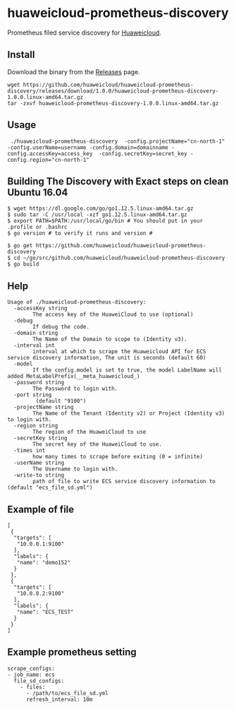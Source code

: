 # huaweicloud-prometheus-discovery

Prometheus filed service discovery for [Huaweicloud](https://www.huaweicloud.com/).

## Install

Download the binary from the [Releases](https://github.com/huaweicloud/huaweicloud-prometheus-discovery/releases) page.

```
wget https://github.com/huaweicloud/huaweicloud-prometheus-discovery/releases/download/1.0.0/huaweicloud-prometheus-discovery-1.0.0.linux-amd64.tar.gz
tar -zxvf huaweicloud-prometheus-discovery-1.0.0.linux-amd64.tar.gz
```

## Usage
```
 ./huaweicloud-prometheus-discovery  -config.projectName="cn-north-1" -config.userName=username -config.domain=domainname -config.accessKey=access_key  -config.secretKey=secret_key -config.region="cn-north-1"
```

## Building The Discovery with Exact steps on clean Ubuntu 16.04
```
$ wget https://dl.google.com/go/go1.12.5.linux-amd64.tar.gz
$ sudo tar -C /usr/local -xzf go1.12.5.linux-amd64.tar.gz
$ export PATH=$PATH:/usr/local/go/bin # You should put in your .profile or .bashrc
$ go version # to verify it runs and version #

$ go get https://github.com/huaweicloud/huaweicloud-prometheus-discovery
$ cd ~/go/src/github.com/huaweicloud/huaweicloud-prometheus-discovery
$ go build
```

## Help
```
Usage of ./huaweicloud-prometheus-discovery:
  -accessKey string
        The access key of the HuaweiCloud to use (optional)
  -debug
        If debug the code.
  -domain string
        The Name of the Domain to scope to (Identity v3).
  -interval int
        interval at which to scrape the Huaweicloud API for ECS service discovery information, The unit is seconds (default 60)
  -model
        If the config.model is set to true, the model LabelName will added MetaLabelPrefix(__meta_huaweicloud_)
  -password string
        The Password to login with.
  -port string
         (default "9100")
  -projectName string
        The Name of the Tenant (Identity v2) or Project (Identity v3) to login with.
  -region string
        The region of the HuaweiCloud to use
  -secretKey string
        The secret key of the HuaweiCloud to use.
  -times int
        how many times to scrape before exiting (0 = infinite)
  -userName string
        The Username to login with.
  -write-to string
        path of file to write ECS service discovery information to (default "ecs_file_sd.yml")
```

## Example of file

```
[
 {
  "targets": [
   "10.0.0.1:9100"
  ],
  "labels": {
   "name": "demo152"
  }
 },
 {
  "targets": [
   "10.0.0.2:9100"
  ],
  "labels": {
   "name": "ECS_TEST"
  }
 }
]

```

## Example prometheus setting

```
scrape_configs:
- job_name: ecs
  file_sd_configs:
    - files:
      - /path/to/ecs_file_sd.yml
      refresh_interval: 10m
```
